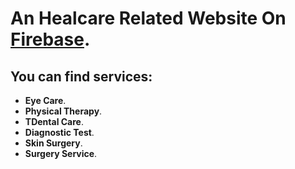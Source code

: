 # An Healcare Related Website On [Firebase](https://docmed-50005.web.app).

## You can find services:
- **Eye Care**.
- **Physical Therapy**.
- **TDental Care**.
- **Diagnostic Test**.
- **Skin Surgery**.
- **Surgery Service**.
